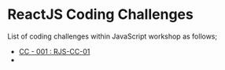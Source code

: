 # ReactJS Coding Challenges

List of coding challenges within JavaScript workshop as follows;

- [CC - 001 : RJS-CC-01](./cc-001/README.md)
- 
